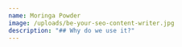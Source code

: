 ```yaml
---
name: Moringa Powder
image: /uploads/be-your-seo-content-writer.jpg
description: "## Why do we use it?"
---
```


